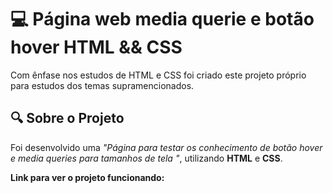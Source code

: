 # 💻 Página web media querie e botão hover HTML && CSS
Com ênfase nos estudos de HTML e CSS foi criado este projeto próprio para estudos dos temas supramencionados.

## 🔍 Sobre o Projeto
Foi desenvolvido uma *"Página para testar os conhecimento de botão hover e media queries para tamanhos de tela "*, utilizando **HTML** e **CSS**. 

**Link para ver o projeto funcionando:** 

